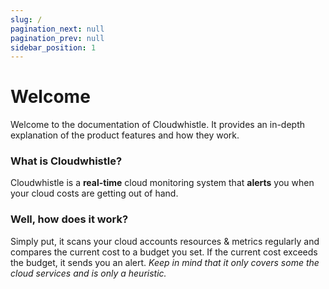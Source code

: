 ```yaml
---
slug: /
pagination_next: null
pagination_prev: null
sidebar_position: 1
---
```


# Welcome

Welcome to the documentation of Cloudwhistle. It provides an in-depth explanation of the product features and how they work.

### What is Cloudwhistle?

Cloudwhistle is a **real-time** cloud monitoring system that **alerts** you when your cloud costs are getting out of hand.

### Well, how does it work?

Simply put, it scans your cloud accounts resources & metrics regularly and compares the current cost to a budget you set. If the current cost exceeds the budget, it sends you an alert. _Keep in mind that it only covers some the cloud services and is only a heuristic._
